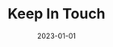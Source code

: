 ---
title: Keep In Touch
tags: [Digital]
date: 2023-01-01
image: keep-in-touch.webp
summary: "Mixed media collage."
---